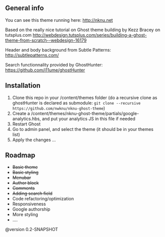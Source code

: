 ## General info

You can see this theme running here: http://nknu.net

Based on the really nice tutorial on Ghost theme building by Kezz Bracey on tutsplus.com
http://webdesign.tutsplus.com/series/building-a-ghost-theme-from-scratch--webdesign-16179

Header and body background from Subtle Patterns: http://subtlepatterns.com/

Search functionnality provided by GhostHunter: https://github.com/i11ume/ghostHunter

## Installation

1. Clone this repo in your /content/themes folder (do a recursive clone as ghostHunter is declared as submodule: `git clone --recursive https://github.com/nwknu/nknu-ghost-theme`)
2. Create a /content/themes/nknu-ghost-theme/partials/google-analytics.hbs, and put your analytics JS in this file if needed
3. Restart Ghost
4. Go to admin panel, and select the theme (it should be in your themes list)
5. Apply the changes ...

## Roadmap

* ~~Basic theme~~
* ~~Basic styling~~
* ~~Menubar~~
* ~~Author block~~
* ~~Comments~~
* ~~Adding search field~~
* Code refactoring/optimization
* Responsiveness
* Google authorship
* More styling
* ....

@version 0.2-SNAPSHOT
